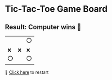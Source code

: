 # Tic-Tac-Toe Game Board
## Result: Computer wins 🤖
|   |   |   |
|---|---|---|
|  |  |⭕ |
|❌ |❌ |❌ |
|⭕ |  |⭕ |

🔄 [Click here](EEEEEEEEE.md) to restart